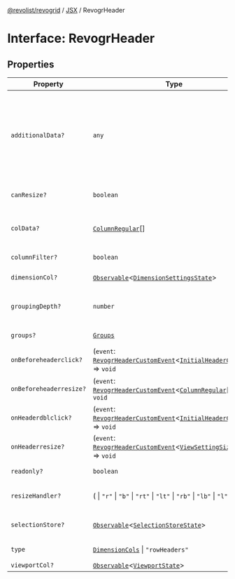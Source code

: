 [@revolist/revogrid](README.md) / [JSX](Namespace.JSX.md) / RevogrHeader

# Interface: RevogrHeader

## Properties

| Property | Type | Description | Defined in |
| ------ | ------ | ------ | ------ |
| `additionalData?` | `any` | Extra properties to pass into header renderer, such as vue or react components to handle parent | [src/components.d.ts:1749](https://github.com/revolist/revogrid/blob/babcd934a05d11632dc60c6964673e41a780bbb7/src/components.d.ts#L1749) |
| `canResize?` | `boolean` | If columns can be resized | [src/components.d.ts:1753](https://github.com/revolist/revogrid/blob/babcd934a05d11632dc60c6964673e41a780bbb7/src/components.d.ts#L1753) |
| `colData?` | [`ColumnRegular`](Interface.ColumnRegular.md)[] | Columns - defines an array of grid columns. | [src/components.d.ts:1757](https://github.com/revolist/revogrid/blob/babcd934a05d11632dc60c6964673e41a780bbb7/src/components.d.ts#L1757) |
| `columnFilter?` | `boolean` | Column filter | [src/components.d.ts:1761](https://github.com/revolist/revogrid/blob/babcd934a05d11632dc60c6964673e41a780bbb7/src/components.d.ts#L1761) |
| `dimensionCol?` | [`Observable`](TypeAlias.Observable.md)\<[`DimensionSettingsState`](Interface.DimensionSettingsState.md)\> | Dimension settings X | [src/components.d.ts:1765](https://github.com/revolist/revogrid/blob/babcd934a05d11632dc60c6964673e41a780bbb7/src/components.d.ts#L1765) |
| `groupingDepth?` | `number` | Grouping depth, how many levels of grouping | [src/components.d.ts:1769](https://github.com/revolist/revogrid/blob/babcd934a05d11632dc60c6964673e41a780bbb7/src/components.d.ts#L1769) |
| `groups?` | [`Groups`](TypeAlias.Groups.md) | Column groups | [src/components.d.ts:1773](https://github.com/revolist/revogrid/blob/babcd934a05d11632dc60c6964673e41a780bbb7/src/components.d.ts#L1773) |
| `onBeforeheaderclick?` | (`event`: [`RevogrHeaderCustomEvent`](Interface.RevogrHeaderCustomEvent.md)\<[`InitialHeaderClick`](TypeAlias.InitialHeaderClick.md)\>) => `void` | On initial header click | [src/components.d.ts:1777](https://github.com/revolist/revogrid/blob/babcd934a05d11632dc60c6964673e41a780bbb7/src/components.d.ts#L1777) |
| `onBeforeheaderresize?` | (`event`: [`RevogrHeaderCustomEvent`](Interface.RevogrHeaderCustomEvent.md)\<[`ColumnRegular`](Interface.ColumnRegular.md)[]\>) => `void` | On before header resize | [src/components.d.ts:1781](https://github.com/revolist/revogrid/blob/babcd934a05d11632dc60c6964673e41a780bbb7/src/components.d.ts#L1781) |
| `onHeaderdblclick?` | (`event`: [`RevogrHeaderCustomEvent`](Interface.RevogrHeaderCustomEvent.md)\<[`InitialHeaderClick`](TypeAlias.InitialHeaderClick.md)\>) => `void` | On header double click | [src/components.d.ts:1785](https://github.com/revolist/revogrid/blob/babcd934a05d11632dc60c6964673e41a780bbb7/src/components.d.ts#L1785) |
| `onHeaderresize?` | (`event`: [`RevogrHeaderCustomEvent`](Interface.RevogrHeaderCustomEvent.md)\<[`ViewSettingSizeProp`](TypeAlias.ViewSettingSizeProp.md)\>) => `void` | On header resize | [src/components.d.ts:1789](https://github.com/revolist/revogrid/blob/babcd934a05d11632dc60c6964673e41a780bbb7/src/components.d.ts#L1789) |
| `readonly?` | `boolean` | Readonly mode | [src/components.d.ts:1793](https://github.com/revolist/revogrid/blob/babcd934a05d11632dc60c6964673e41a780bbb7/src/components.d.ts#L1793) |
| `resizeHandler?` | ( \| `"r"` \| `"b"` \| `"rt"` \| `"lt"` \| `"rb"` \| `"lb"` \| `"l"` \| `"t"`)[] | Defines resize position | [src/components.d.ts:1797](https://github.com/revolist/revogrid/blob/babcd934a05d11632dc60c6964673e41a780bbb7/src/components.d.ts#L1797) |
| `selectionStore?` | [`Observable`](TypeAlias.Observable.md)\<[`SelectionStoreState`](TypeAlias.SelectionStoreState.md)\> | Selection, range, focus | [src/components.d.ts:1801](https://github.com/revolist/revogrid/blob/babcd934a05d11632dc60c6964673e41a780bbb7/src/components.d.ts#L1801) |
| `type` | [`DimensionCols`](TypeAlias.DimensionCols.md) \| `"rowHeaders"` | Column type | [src/components.d.ts:1805](https://github.com/revolist/revogrid/blob/babcd934a05d11632dc60c6964673e41a780bbb7/src/components.d.ts#L1805) |
| `viewportCol?` | [`Observable`](TypeAlias.Observable.md)\<[`ViewportState`](Interface.ViewportState.md)\> | Viewport X | [src/components.d.ts:1809](https://github.com/revolist/revogrid/blob/babcd934a05d11632dc60c6964673e41a780bbb7/src/components.d.ts#L1809) |
